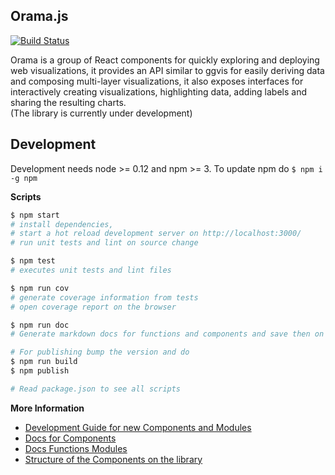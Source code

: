 ## Orama.js
[![Build Status](https://travis-ci.org/kensho/orama.svg)](https://travis-ci.org/luiscarli/orama)

Orama is a group of React components for quickly exploring and deploying web visualizations, it provides an API similar to ggvis for easily deriving data and composing multi-layer visualizations, it also exposes interfaces for interactively creating visualizations, highlighting data, adding labels and sharing the resulting charts.   
(The library is currently under development)

## Development

Development needs node >= 0.12 and npm >= 3.
To update npm do `$ npm i -g npm`

**Scripts**
```bash
$ npm start
# install dependencies,
# start a hot reload development server on http://localhost:3000/
# run unit tests and lint on source change

$ npm test
# executes unit tests and lint files

$ npm run cov
# generate coverage information from tests
# open coverage report on the browser

$ npm run doc
# Generate markdown docs for functions and components and save then on ./docs

# For publishing bump the version and do
$ npm run build
$ npm publish

# Read package.json to see all scripts
```

**More Information**

- [Development Guide for new Components and Modules](/docs/development.md)
- [Docs for Components](/docs/components.md)
- [Docs Functions Modules](/docs/functions.md)
- [Structure of the Components on the library](/docs/componentsStructure.md)
